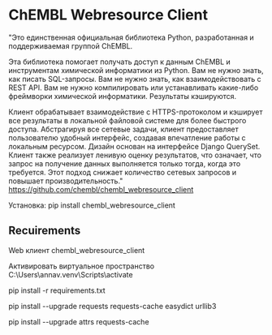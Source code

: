 # ChEMBL Webresource Client

"Это единственная официальная библиотека Python, разработанная и поддерживаемая группой ChEMBL.

Эта библиотека помогает получать доступ к данным ChEMBL и инструментам химической информатики из Python. Вам не нужно знать, как писать SQL-запросы. Вам не нужно знать, как взаимодействовать с REST API. Вам не нужно компилировать или устанавливать какие-либо фреймворки химической информатики. Результаты кэшируются.

Клиент обрабатывает взаимодействие с HTTPS-протоколом и кэширует все результаты в локальной файловой системе для более быстрого доступа. Абстрагируя все сетевые задачи, клиент предоставляет пользователю удобный интерфейс, создавая впечатление работы с локальным ресурсом. Дизайн основан на интерфейсе Django QuerySet. Клиент также реализует ленивую оценку результатов, что означает, что запрос на получение данных выполняется только тогда, когда это требуется. Этот подход снижает количество сетевых запросов и повышает производительность." <https://github.com/chembl/chembl_webresource_client>

Установка:
pip install chembl_webresource_client

## Recuirements

Web клиент chembl_webresource_client

Активировать виртуальное пространство
C:\Users\annav\.venv\Scripts\activate

pip install -r requirements.txt

pip install --upgrade requests requests-cache easydict urllib3

pip install --upgrade attrs requests-cache
